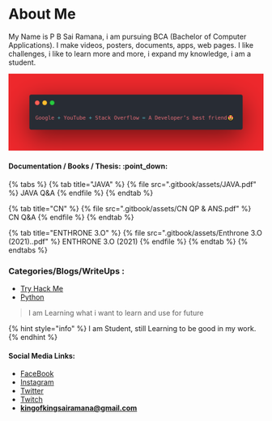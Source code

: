 # About Me

My Name is P B Sai Ramana, i am pursuing BCA (Bachelor of Computer Applications). I make videos, posters, documents, apps, web pages. I like challenges, i like to learn more and more, i expand my knowledge, i am a student.

![](.gitbook/assets/b.png)

#### Documentation / Books / Thesis: :point\_down:&#x20;

{% tabs %}
{% tab title="JAVA" %}
{% file src=".gitbook/assets/JAVA.pdf" %}
JAVA Q\&A
{% endfile %}
{% endtab %}

{% tab title="CN" %}
{% file src=".gitbook/assets/CN QP & ANS.pdf" %}
CN Q\&A
{% endfile %}
{% endtab %}

{% tab title="ENTHRONE 3.O" %}
{% file src=".gitbook/assets/Enthrone 3.O (2021)..pdf" %}
ENTHRONE 3.O (2021)
{% endfile %}
{% endtab %}
{% endtabs %}

### Categories/Blogs/WriteUps :

* [Try Hack Me](tryhackme/index.md)
* [Python](learning-path-of-mine.md)

> I am Learning what i want to learn and use for future

{% hint style="info" %}
I am Student, still Learning to be good in my work.
{% endhint %}

#### Social Media Links:

* [FaceBook](https://www.facebook.com/SaiRamanaPB)
* [Instagram](https://www.instagram.com/kalki\_rmn/)
* [Twitter](https://twitter.com/sai\_ramana\_1999)
* [Twitch](https://www.twitch.tv/sairamana1999)
* **kingofkingsairamana@gmail.com**
